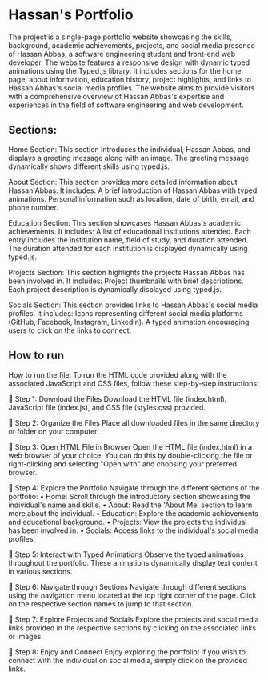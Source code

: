 
# Hassan's Portfolio

The project is a single-page portfolio website showcasing the skills, background, academic achievements, projects, and social media presence of Hassan Abbas, a software engineering student and front-end web developer. The website features a responsive design with dynamic typed animations using the Typed.js library. It includes sections for the home page, about information, education history, project highlights, and links to Hassan Abbas's social media profiles. The website aims to provide visitors with a comprehensive overview of Hassan Abbas's expertise and experiences in the field of software engineering and web development.


## Sections:

Home Section:
This section introduces the individual, Hassan Abbas, and displays a greeting message along with an image.
The greeting message dynamically shows different skills using typed.js.

About Section:
This section provides more detailed information about Hassan Abbas.
It includes:
A brief introduction of Hassan Abbas with typed animations.
Personal information such as location, date of birth, email, and phone number.

Education Section:
This section showcases Hassan Abbas's academic achievements.
It includes:
A list of educational institutions attended.
Each entry includes the institution name, field of study, and duration attended.
The duration attended for each institution is displayed dynamically using typed.js.

Projects Section:
This section highlights the projects Hassan Abbas has been involved in.
It includes:
Project thumbnails with brief descriptions.
Each project description is dynamically displayed using typed.js.

Socials Section:
This section provides links to Hassan Abbas's social media profiles.
It includes:
Icons representing different social media platforms (GitHub, Facebook, Instagram, LinkedIn).
A typed animation encouraging users to click on the links to connect.

## How to run

How to run the file:
To run the HTML code provided along with the associated JavaScript and CSS files, follow these step-by-step instructions:

	Step 1: Download the Files
Download the HTML file (index.html), JavaScript file (index.js), and CSS file (styles.css) provided.

	Step 2: Organize the Files
Place all downloaded files in the same directory or folder on your computer.

	Step 3: Open HTML File in Browser
Open the HTML file (index.html) in a web browser of your choice. You can do this by double-clicking the file or right-clicking and selecting "Open with" and choosing your preferred browser.

	Step 4: Explore the Portfolio
Navigate through the different sections of the portfolio:
•	Home: Scroll through the introductory section showcasing the individual's name and skills.
•	About: Read the 'About Me' section to learn more about the individual.
•	Education: Explore the academic achievements and educational background.
•	Projects: View the projects the individual has been involved in.
•	Socials: Access links to the individual's social media profiles.

	Step 5: Interact with Typed Animations
Observe the typed animations throughout the portfolio. These animations dynamically display text content in various sections.

	Step 6: Navigate through Sections
Navigate through different sections using the navigation menu located at the top right corner of the page. Click on the respective section names to jump to that section.



	Step 7: Explore Projects and Socials
Explore the projects and social media links provided in the respective sections by clicking on the associated links or images.

	Step 8: Enjoy and Connect
Enjoy exploring the portfolio! If you wish to connect with the individual on social media, simply click on the provided links.
